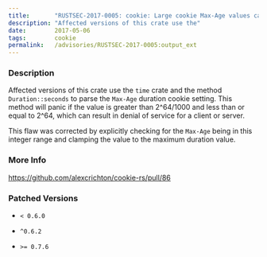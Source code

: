 ```yaml
---
title:       "RUSTSEC-2017-0005: cookie: Large cookie Max-Age values can cause a denial of service"
description: "Affected versions of this crate use the"
date:        2017-05-06
tags:        cookie
permalink:   /advisories/RUSTSEC-2017-0005:output_ext
---
```


### Description

Affected versions of this crate use the `time` crate and the method
`Duration::seconds` to parse the `Max-Age` duration cookie setting. This method
will panic if the value is greater than 2^64/1000 and less than or equal to
2^64, which can result in denial of service for a client or server.

This flaw was corrected by explicitly checking for the `Max-Age` being in this
integer range and clamping the value to the maximum duration value.



### More Info

<a href="https://github.com/alexcrichton/cookie-rs/pull/86">https://github.com/alexcrichton/cookie-rs/pull/86</a>


### Patched Versions


* `< 0.6.0`

* `^0.6.2`

* `>= 0.7.6`


